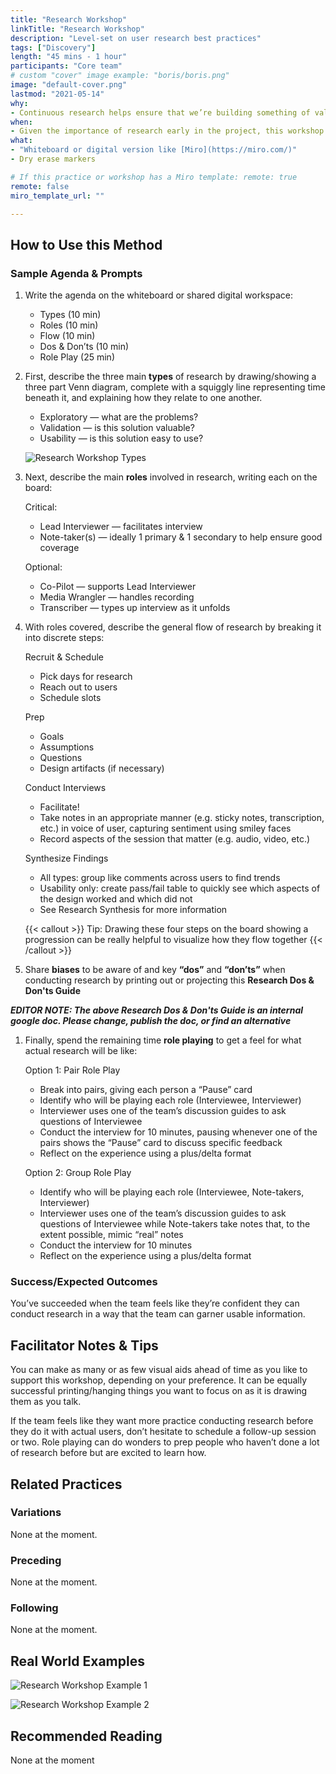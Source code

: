 ```yaml
---
title: "Research Workshop"
linkTitle: "Research Workshop"
description: "Level-set on user research best practices"
tags: ["Discovery"]
length: "45 mins - 1 hour"
participants: "Core team"
# custom "cover" image example: "boris/boris.png"
image: "default-cover.png" 
lastmod: "2021-05-14"
why: 
- Continuous research helps ensure that we’re building something of value at each step. Needs and problems live with people, so in order to create value we need a deep understanding of how well we're solving those problems. This workshop offers an overview of research best practices in order to align the team prior to the first stakeholder or user interviews they conduct.
when:
- Given the importance of research early in the project, this workshop is typically done as soon as possible after Kickoff in advance of any stakeholder interviews or exploratory user research.
what:
- "Whiteboard or digital version like [Miro](https://miro.com/)"
- Dry erase markers

# If this practice or workshop has a Miro template: remote: true
remote: false
miro_template_url: "" 

---
```

## How to Use this Method

### Sample Agenda & Prompts
1. Write the agenda on the whiteboard or shared digital workspace:
   
   - Types (10 min)
   - Roles (10 min)
   - Flow (10 min)
   - Dos & Don’ts (10 min)
   - Role Play (25 min)

1. First, describe the three main **types** of research by drawing/showing a three part Venn diagram, complete with a squiggly line representing time beneath it, and explaining how they relate to one another.
   
   - Exploratory — what are the problems?
   - Validation — is this solution valuable?
   - Usability — is this solution easy to use?

   ![Research Workshop Types](/images/practices/research-workshop/research-types.jpg)

1. Next, describe the main **roles** involved in research, writing each on the board:
   
   Critical:
  
   - Lead Interviewer — facilitates interview
   - Note-taker(s) — ideally 1 primary & 1 secondary to help ensure good coverage
   
   Optional:
   
   - Co-Pilot — supports Lead Interviewer
   - Media Wrangler — handles recording
   - Transcriber — types up interview as it unfolds

1. With roles covered, describe the general flow of research by breaking it into discrete steps:
   
   Recruit & Schedule
   - Pick days for research
   - Reach out to users
   - Schedule slots
   
   Prep
   - Goals
   - Assumptions
   - Questions
   - Design artifacts (if necessary)
   
   Conduct Interviews
   - Facilitate!
   - Take notes in an appropriate manner (e.g. sticky notes, transcription, etc.) in voice of user, capturing sentiment using smiley faces
   - Record aspects of the session that matter (e.g. audio, video, etc.)
   
   Synthesize Findings
   - All types: group like comments across users to find trends
   - Usability only: create pass/fail table to quickly see which aspects of the design worked and which did not
   - See Research Synthesis for more information
   
   {{< callout >}}
   Tip: Drawing these four steps on the board showing a progression can be really helpful to visualize how they flow together
   {{< /callout >}}
   
1. Share **biases** to be aware of and key **“dos”** and **“don’ts”** when conducting research by printing out or projecting this **Research Dos & Don'ts Guide** 

  ***EDITOR NOTE: The above Research Dos & Don'ts Guide is an internal google doc. Please change, publish the doc, or find an alternative***

1. Finally, spend the remaining time **role playing** to get a feel for what actual research will be like:
   
   Option 1: Pair Role Play
   - Break into pairs, giving each person a “Pause” card
   - Identify who will be playing each role (Interviewee, Interviewer)
   - Interviewer uses one of the team’s discussion guides to ask questions of Interviewee
   - Conduct the interview for 10 minutes, pausing whenever one of the pairs shows the “Pause” card to discuss specific feedback
   - Reflect on the experience using a plus/delta format
   
   Option 2: Group Role Play
   - Identify who will be playing each role (Interviewee, Note-takers, Interviewer)
   - Interviewer uses one of the team’s discussion guides to ask questions of Interviewee while Note-takers take notes that, to the extent possible, mimic “real” notes
   - Conduct the interview for 10 minutes
   - Reflect on the experience using a plus/delta format

### Success/Expected Outcomes
You’ve succeeded when the team feels like they’re confident they can conduct research in a way that the team can garner usable information. 

## Facilitator Notes & Tips
You can make as many or as few visual aids ahead of time as you like to support this workshop, depending on your preference. It can be equally successful printing/hanging things you want to focus on as it is drawing them as you talk.

If the team feels like they want more practice conducting research before they do it with actual users, don’t hesitate to schedule a follow-up session or two. Role playing can do wonders to prep people who haven’t done a lot of research before but are excited to learn how.

## Related Practices

### Variations
None at the moment. 

### Preceding
None at the moment. 
 
### Following
None at the moment. 

## Real World Examples

![Research Workshop Example 1](/images/practices/research-workshop/example-1.jpg)

![Research Workshop Example 2](/images/practices/research-workshop/example-2.jpg)

## Recommended Reading
None at the moment